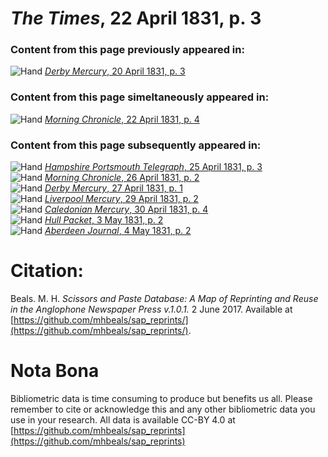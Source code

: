 # *The Times*, 22 April 1831, p. 3  
  
### Content from this page previously appeared in:  
![Hand](http://scissorsandpaste.net/wp-content/uploads/2017/06/smallhandpointer.png) [*Derby Mercury*, 20 April 1831, p. 3](https://mhbeals.github.io/sap_html/Derby-Mercury/Derby-Mercury-20-April-1831-p-3)  
  
### Content from this page simeltaneously appeared in:  
![Hand](http://scissorsandpaste.net/wp-content/uploads/2017/06/smallhandpointer.png) [*Morning Chronicle*, 22 April 1831, p. 4](https://mhbeals.github.io/sap_html/Morning-Chronicle/Morning-Chronicle-22-April-1831-p-4)  
  
### Content from this page subsequently appeared in:  
![Hand](http://scissorsandpaste.net/wp-content/uploads/2017/06/smallhandpointer.png) [*Hampshire Portsmouth Telegraph*, 25 April 1831, p. 3](https://mhbeals.github.io/sap_html/Hampshire-Portsmouth-Telegraph/Hampshire-Portsmouth-Telegraph-25-April-1831-p-3)  
![Hand](http://scissorsandpaste.net/wp-content/uploads/2017/06/smallhandpointer.png) [*Morning Chronicle*, 26 April 1831, p. 2](https://mhbeals.github.io/sap_html/Morning-Chronicle/Morning-Chronicle-26-April-1831-p-2)  
![Hand](http://scissorsandpaste.net/wp-content/uploads/2017/06/smallhandpointer.png) [*Derby Mercury*, 27 April 1831, p. 1](https://mhbeals.github.io/sap_html/Derby-Mercury/Derby-Mercury-27-April-1831-p-1)  
![Hand](http://scissorsandpaste.net/wp-content/uploads/2017/06/smallhandpointer.png) [*Liverpool Mercury*, 29 April 1831, p. 2](https://mhbeals.github.io/sap_html/Liverpool-Mercury/Liverpool-Mercury-29-April-1831-p-2)  
![Hand](http://scissorsandpaste.net/wp-content/uploads/2017/06/smallhandpointer.png) [*Caledonian Mercury*, 30 April 1831, p. 4](https://mhbeals.github.io/sap_html/Caledonian-Mercury/Caledonian-Mercury-30-April-1831-p-4)  
![Hand](http://scissorsandpaste.net/wp-content/uploads/2017/06/smallhandpointer.png) [*Hull Packet*, 3 May 1831, p. 2](https://mhbeals.github.io/sap_html/Hull-Packet/Hull-Packet-3-May-1831-p-2)  
![Hand](http://scissorsandpaste.net/wp-content/uploads/2017/06/smallhandpointer.png) [*Aberdeen Journal*, 4 May 1831, p. 2](https://mhbeals.github.io/sap_html/Aberdeen-Journal/Aberdeen-Journal-4-May-1831-p-2)  


# Citation: 

Beals. M. H. *Scissors and Paste Database: A Map of Reprinting and Reuse in the Anglophone Newspaper Press v.1.0.1.* 2 June 2017. Available at [https://github.com/mhbeals/sap_reprints/](https://github.com/mhbeals/sap_reprints/). 

# Nota Bona

Bibliometric data is time consuming to produce but benefits us all. Please remember to cite or acknowledge this and any other bibliometric data you use in your research. All data is available CC-BY 4.0 at [https://github.com/mhbeals/sap_reprints](https://github.com/mhbeals/sap_reprints)